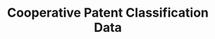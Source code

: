 ---
bigquery: https://console.cloud.google.com/bigquery?p=patents-public-data&d=cpc&page=dataset
citation: '“Cooperative Patent Classification” by the EPO and USPTO, for public use. '
contributors: EPO, USPTO
cost: None
description: Cooperative Patent Classification Data contains the scheme and definitions
  of the Cooperative Patent Classification system for classifying patent documents.
  The CPC is the result of a partnership between the EPO and the USPTO in their joint
  effort to develop a common, internationally compatible classification system for
  technical documents, in particular patent publications, which will be used by both
  offices in the patent granting process
documentation: https://www.cooperativepatentclassification.org/cpcSchemeAndDefinitions
last_edit: 04/12/2022, 07:42:09
location: https://www.cooperativepatentclassification.org/index
maintained_by: USPTO, EPO
schema_fields:
- informativeReferences
- dateRevised
- level
- titlePart
- notAllocatable
- additional_only
- ipcConcordant
- definition
- informative_references
- sizeCache
- limitingReferences
- status
- titleFull
- symbol
- breakdownCode
- synonyms
- residualReferences
- applicationReferences
- parents
- title_part
- residual_references
- glossary
- title_full
- date_revised
- application_references
- ipc_concordant
- limiting_references
- breakdown_code
- child_groups
- children
- not_allocatable
- childGroups
shortname: cooperative_patent_classification
tags:
- patents
- science
title: Cooperative Patent Classification Data
uuid: 984374a7-16e9-4b35-9445-458daceb01bf
---